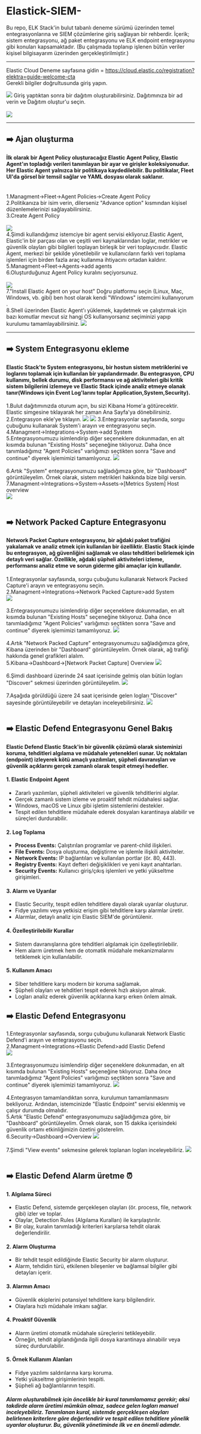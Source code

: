 # Elastick-SIEM-
Bu repo, ELK Stack'in bulut tabanlı deneme sürümü üzerinden temel entegrasyonlarına ve SIEM çözümlerine giriş sağlayan bir rehberdir. İçerik; sistem entegrasyonu, ağ paket entegrasyonu ve ELK endpoint entegrasyonu gibi konuları kapsamaktadır.
(Bu çalışmada toplanıp işlenen bütün veriler kişisel bilgisayarım üzerinden gerçekleştirilmiştir.)
<hr>

Elastic Cloud Deneme sayfasına gidin = https://cloud.elastic.co/registration?elektra=guide-welcome-cta <br>
Gerekli bilgiler doğrultusunda giriş yapın.

<img src="https://github.com/Serhatti-007/Elastick-SIEM-/blob/main/Picture/sign-up-trial.png" width="auto">
Giriş yaptıktan sonra bir dağıtım oluşturabilirsiniz. Dağıtımınıza bir ad verin ve Dağıtım oluştur'u seçin.
<br><br>
<img src="https://github.com/Serhatti-007/Elastick-SIEM-/blob/main/Picture/create-first-deployment.png" width="auto">
<hr>
<h2>➡️ Ajan oluşturma</h2>
<h4>İlk olarak bir Agent Policy oluşturacağız Elastic Agent Policy, Elastic Agent'ın topladığı verileri tanımlayan bir ayar ve girişler koleksiyonudur. Her Elastic Agent yalnızca bir politikaya kaydedilebilir. Bu politikalar, Fleet UI'da görsel bir temsil sağlar ve YAML dosyası olarak saklanır.</h4><br>
1.Managment->Fleet->Agent Policies->Create Agent Policy<br>
2.Politikanıza bir isim verin, dilerseniz "Advance option" kısmından kişisel düzenlemelerinizi sağlayabilirsiniz.<br>
3.Create Agent Policy
<br><br>
<img src="https://github.com/Serhatti-007/Elastick-SIEM-/blob/main/Picture/Fleet-agent-policy.png" width="auto"><br>
4.Şimdi kullandığımız istemciye bir agent servisi ekliyoruz.Elastic Agent, Elastic'in bir parçası olan ve çeşitli veri kaynaklarından loglar, metrikler ve güvenlik olayları gibi bilgileri toplayan birleşik bir veri toplayıcısıdır. Elastic Agent, merkezi bir şekilde yönetilebilir ve kullanıcıların farklı veri toplama işlemleri için birden fazla araç kullanma ihtiyacını ortadan kaldırır.<br>
5.Managment->Fleet->Agents->add agents<br>
6.Oluşturduğunuz Agent Policy kuralını seçiyorsunuz.<br><br>
<img src="https://github.com/Serhatti-007/Elastick-SIEM-/blob/main/Picture/add-agents.png" width="auto"><br>
7."Install Elastic Agent on your host" Doğru platformu seçin (Linux, Mac, Windows, vb. gibi) ben host olarak kendi "Windows" istemcimi kullanıyorum .<br>
8.Shell üzerinden Elastic Agent'ı yüklemek, kaydetmek ve çalıştırmak için bazı komutlar mevcut siz hangi OS kullanıyorsanız seçiminizi yapıp kurulumu tamamlayabilirsiniz.
<img src="https://github.com/Serhatti-007/Elastick-SIEM-/blob/main/Picture/add-agent-host.png" width="auto"><br>

<hr>
<h2>➡️ System Entegrasyonu ekleme</h2>
<h4>Elastic Stack'te System entegrasyonu, bir hostun sistem metriklerini ve loglarını toplamak için kullanılan bir yapılandırmadır. Bu entegrasyon, CPU kullanımı, bellek durumu, disk performansı ve ağ aktiviteleri gibi kritik sistem bilgilerini izlemeye ve Elastic Stack içinde analiz etmeye olanak tanır(Windows için Event Log'larını toplar Application,System,Security).</h4>
1.Bulut dağıtımınızda oturum açın, bu sizi Kibana Home'a götürecektir. Elastic simgesine tıklayarak her zaman Ana Sayfa'ya dönebilirsiniz.
2.Entegrasyon ekle'ye tıklayın.
<img src="https://github.com/Serhatti-007/Elastick-SIEM-/blob/main/Picture/home-page.png" width="auto">

<img src="https://github.com/Serhatti-007/Elastick-SIEM-/blob/main/Picture/system-integration.png" width="auto">
3.Entegrasyonlar sayfasında, sorgu çubuğunu kullanarak System'i arayın ve entegrasyonu seçin.<br>
4.Managment->Integrations->System->add System<br>
5.Entegrasyonumuzu isimlendirip diğer seçeneklere dokunmadan, en alt kısımda bulunan "Existing Hosts" seçeneğine tıklıyoruz. Daha önce tanımladığımız "Agent Policies" varlığımızı seçtikten sonra "Save and continue" diyerek işlemimizi tamamlıyoruz.
<img src="https://github.com/Serhatti-007/Elastick-SIEM-/blob/main/Picture/system-integration-add.png" width="auto"><br><br>
6.Artık "System" entegrasyonumuzu sağladığımıza göre, bir "Dashboard" görüntüleyelim. Örnek olarak, sistem metrikleri hakkında bize bilgi versin.<br>
7.Managment->Integrations->System->Assets->[Metrics System] Host overview<br>
<img src="https://github.com/Serhatti-007/Elastick-SIEM-/blob/main/Picture/system-host-overview.png" width="auto"><br><br>
<h2>➡️ Network Packed Capture Entegrasyonu </h2>
<h4>Network Packet Capture entegrasyonu, bir ağdaki paket trafiğini yakalamak ve analiz etmek için kullanılan bir özelliktir. Elastic Stack içinde bu entegrasyon, ağ güvenliğini sağlamak ve olası tehditleri belirlemek için detaylı veri sağlar. Özellikle, ağdaki şüpheli aktiviteleri izleme, performansı analiz etme ve sorun giderme gibi amaçlar için kullanılır.</h4>
1.Entegrasyonlar sayfasında, sorgu çubuğunu kullanarak Network Packed Capture'i arayın ve entegrasyonu seçin.<br>
2.Managment->Integrations->Network Packed Capture>add System<br>
<img src="https://github.com/Serhatti-007/Elastick-SIEM-/blob/main/Picture/network-capture-integration.png" width="auto"><br><br>
3.Entegrasyonumuzu isimlendirip diğer seçeneklere dokunmadan, en alt kısımda bulunan "Existing Hosts" seçeneğine tıklıyoruz. Daha önce tanımladığımız "Agent Policies" varlığımızı seçtikten sonra "Save and continue" diyerek işlemimizi tamamlıyoruz.
<img src="https://github.com/Serhatti-007/Elastick-SIEM-/blob/main/Picture/network-capture-add.png" width="auto"><br><br>
4.Artık "Network Packed Capture" entegrasyonumuzu sağladığımıza göre, Kibana üzerinden bir "Dashboard" görüntüleyelim. Örnek olarak, ağ trafiği hakkında genel grafikleri alalım.<br>
5.Kibana->Dashboard->[Network Packet Capture] Overview
<img src="https://github.com/Serhatti-007/Elastick-SIEM-/blob/main/Picture/network-capture-overview.png" width="auto"><br><br>
6.Şimdi dashboard üzerinde 24 saat içerisinde gelmiş olan bütün logları "Discover" sekmesi üzerinden görüntüleyelim.  
<img src="https://github.com/Serhatti-007/Elastick-SIEM-/blob/main/Picture/network-capture-overview-discover.png" width="auto"><br><br>
7.Aşağıda görüldüğü üzere 24 saat içerisinde gelen logları "Discover" sayesinde görüntüleyebilir ve detayları inceleyebilirsiniz.
<img src="https://github.com/Serhatti-007/Elastick-SIEM-/blob/main/Picture/Network-capture-discover.png" width="auto"><br><br>
 <h2>➡️ Elastic Defend Entegrasyonu Genel Bakış</h2>
 <h4>Elastic Defend Elastic Stack'in bir güvenlik çözümü olarak sisteminizi koruma, tehditleri algılama ve müdahale yetenekleri sunar. Uç noktaları (endpoint) izleyerek kötü amaçlı yazılımları, şüpheli davranışları ve güvenlik açıklarını gerçek zamanlı olarak tespit etmeyi hedefler.</h4>
    <h4>1. Elastic Endpoint Agent</h4>
    <ul>
        <li>Zararlı yazılımları, şüpheli aktiviteleri ve güvenlik tehditlerini algılar.</li>
        <li>Gerçek zamanlı sistem izleme ve proaktif tehdit müdahalesi sağlar.</li>
        <li>Windows, macOS ve Linux gibi işletim sistemlerini destekler.</li>
        <li>Tespit edilen tehditlere müdahale ederek dosyaları karantinaya alabilir ve süreçleri durdurabilir.</li>
    </ul>
    <h4>2. Log Toplama</h4>
    <ul>
        <li><strong>Process Events:</strong> Çalıştırılan programlar ve parent-child ilişkileri.</li>
        <li><strong>File Events:</strong> Dosya oluşturma, değiştirme ve işlemle ilişkili aktiviteler.</li>
        <li><strong>Network Events:</strong> IP bağlantıları ve kullanılan portlar (ör. 80, 443).</li>
        <li><strong>Registry Events:</strong> Kayıt defteri değişiklikleri ve yeni kayıt anahtarları.</li>
        <li><strong>Security Events:</strong> Kullanıcı giriş/çıkış işlemleri ve yetki yükseltme girişimleri.</li>
    </ul>
    <h4>3. Alarm ve Uyarılar</h4>
    <ul>
        <li>Elastic Security, tespit edilen tehditlere dayalı olarak uyarılar oluşturur.</li>
        <li>Fidye yazılımı veya yetkisiz erişim gibi tehditlere karşı alarmlar üretir.</li>
        <li>Alarmlar, detaylı analiz için Elastic SIEM'de görüntülenir.</li>
    </ul> 
    <h4>4. Özelleştirilebilir Kurallar</h4>
    <ul>
        <li>Sistem davranışlarına göre tehditleri algılamak için özelleştirilebilir.</li>
        <li>Hem alarm üretmek hem de otomatik müdahale mekanizmalarını tetiklemek için kullanılabilir.</li>
    </ul> 
    <h4>5. Kullanım Amacı</h4>
    <ul>
        <li>Siber tehditlere karşı modern bir koruma sağlamak.</li>
        <li>Şüpheli olayları ve tehditleri tespit ederek hızlı aksiyon almak.</li>
        <li>Logları analiz ederek güvenlik açıklarına karşı erken önlem almak.</li>
    </ul>

<h2>➡️ Elastic Defend Entegrasyonu</h2>
1.Entegrasyonlar sayfasında, sorgu çubuğunu kullanarak Network Elastic Defend'i arayın ve entegrasyonu seçin.<br>
2.Managment->Integrations->Elastic Defend>add Elastic Defend<br>
<img src="https://github.com/Serhatti-007/Elastick-SIEM-/blob/main/Picture/defender-integration.png" width="auto"><br><br>
3.Entegrasyonumuzu isimlendirip diğer seçeneklere dokunmadan, en alt kısımda bulunan "Existing Hosts" seçeneğine tıklıyoruz. Daha önce tanımladığımız "Agent Policies" varlığımızı seçtikten sonra "Save and continue" diyerek işlemimizi tamamlıyoruz.
<img src="https://github.com/Serhatti-007/Elastick-SIEM-/blob/main/Picture/defender-integration-add.png" width="auto"><br><br>
4.Entegrasyon tamamlandıktan sonra, kurulumun tamamlanmasını bekliyoruz. Ardından, istemcinizde "Elastic Endpoint" servisi eklenmiş ve çalışır durumda olmalıdır.<br>
5.Artık "Elastic Defend" entegrasyonumuzu sağladığımıza göre, bir "Dashboard" görüntüleyelim. Örnek olarak, son 15 dakika içerisindeki güvenlik ortamı etkinliğimizin özetini gösterelim.<br>
6.Security->Dashboard->Overview
<img src="https://github.com/Serhatti-007/Elastick-SIEM-/blob/main/Picture/defender-dashboard-overview.png" width="auto"><br><br>
7.Şimdi "View events" sekmesine gelerek toplanan logları inceleyebiliriz.
<img src="https://github.com/Serhatti-007/Elastick-SIEM-/blob/main/Picture/defender-events.png" width="auto"><br><br>
<h2>➡️ Elastic Defend Alarm üretme ⏰</h2>
    <h4>1. Algılama Süreci</h4>
    <ul>
        <li>Elastic Defend, sistemde gerçekleşen olayları (ör. process, file, network gibi) izler ve toplar.</li>
        <li>Olaylar, Detection Rules (Algılama Kuralları) ile karşılaştırılır.</li>
        <li>Bir olay, kuralın tanımladığı kriterleri karşılarsa tehdit olarak değerlendirilir.</li>
    </ul>
    <h4>2. Alarm Oluşturma</h4>
    <ul>
        <li>Bir tehdit tespit edildiğinde Elastic Security bir alarm oluşturur.</li>
        <li>Alarm, tehdidin türü, etkilenen bileşenler ve bağlamsal bilgiler gibi detayları içerir.</li>
    </ul>  
    <h4>3. Alarmın Amacı</h4>
    <ul>
        <li>Güvenlik ekiplerini potansiyel tehditlere karşı bilgilendirir.</li>
        <li>Olaylara hızlı müdahale imkanı sağlar.</li>
    </ul>   
    <h4>4. Proaktif Güvenlik</h4>
    <ul>
        <li>Alarm üretimi otomatik müdahale süreçlerini tetikleyebilir.</li>
        <li>Örneğin, tehdit algılandığında ilgili dosya karantinaya alınabilir veya süreç durdurulabilir.</li>
    </ul>
    <h4>5. Örnek Kullanım Alanları</h4>
    <ul>
        <li>Fidye yazılımı saldırılarına karşı koruma.</li>
        <li>Yetki yükseltme girişimlerinin tespiti.</li>
        <li>Şüpheli ağ bağlantılarının tespiti.</li>
    </ul>
<h5>Alarm oluşturabilmek için öncelikle bir kural tanımlamamız gerekir; aksi takdirde alarm üretimi mümkün olmaz, sadece gelen logları manuel inceleyebiliriz. Tanımlanan kural, sistemde gerçekleşen olayları belirlenen kriterlere göre değerlendirir ve tespit edilen tehditlere yönelik uyarılar oluşturur. Bu, güvenlik yönetiminde ilk ve en önemli adımdır.</h5>

